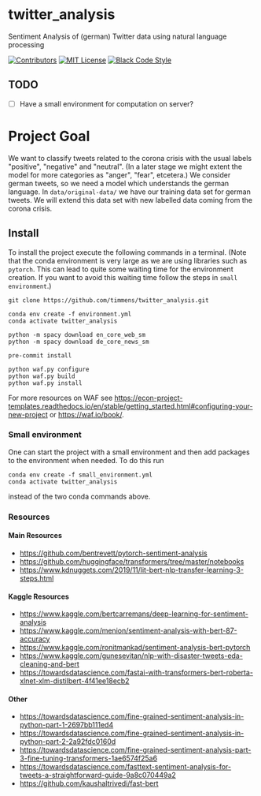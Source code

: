 # twitter_analysis
Sentiment Analysis of (german) Twitter data using natural language processing

[![Contributors][contributors-shield]][contributors-url]
[![MIT License][license-badge]][license-url]
[![Black Code Style][black-badge]][black-url]

## TODO

- [ ] Have a small environment for computation on server?

# Project Goal

We want to classify tweets related to the corona crisis with the usual labels "positive", "negative" and "neutral".
(In a later stage we might extent the model for more categories as "anger", "fear", etcetera.)
We consider german tweets, so we need a model which understands the german language.
In ``data/original-data/`` we have our training data set for german tweets.
We will extend this data set with new labelled data coming from the corona crisis.


## Install

To install the project execute the following commands in a terminal.
(Note that the conda environment is very large as we are using libraries such as ``pytorch``.
This can lead to quite some waiting time for the environment creation.
If you want to avoid this waiting time follow the steps in ``small environment``.)

```
git clone https://github.com/timmens/twitter_analysis.git

conda env create -f environment.yml
conda activate twitter_analysis

python -m spacy download en_core_web_sm
python -m spacy download de_core_news_sm

pre-commit install

python waf.py configure
python waf.py build
python waf.py install
```

For more resources on WAF see https://econ-project-templates.readthedocs.io/en/stable/getting_started.html#configuring-your-new-project or https://waf.io/book/.

### Small environment

One can start the project with a small environment and then add packages to the environment when needed.
To do this run
```
conda env create -f small_environment.yml
conda activate twitter_analysis
```
instead of the two conda commands above.


### Resources

#### Main Resources
- https://github.com/bentrevett/pytorch-sentiment-analysis
- https://github.com/huggingface/transformers/tree/master/notebooks
- https://www.kdnuggets.com/2019/11/lit-bert-nlp-transfer-learning-3-steps.html


#### Kaggle Resources
- https://www.kaggle.com/bertcarremans/deep-learning-for-sentiment-analysis
- https://www.kaggle.com/menion/sentiment-analysis-with-bert-87-accuracy
- https://www.kaggle.com/ronitmankad/sentiment-analysis-bert-pytorch
- https://www.kaggle.com/gunesevitan/nlp-with-disaster-tweets-eda-cleaning-and-bert
- https://towardsdatascience.com/fastai-with-transformers-bert-roberta-xlnet-xlm-distilbert-4f41ee18ecb2

#### Other
- https://towardsdatascience.com/fine-grained-sentiment-analysis-in-python-part-1-2697bb111ed4
- https://towardsdatascience.com/fine-grained-sentiment-analysis-in-python-part-2-2a92fdc0160d
- https://towardsdatascience.com/fine-grained-sentiment-analysis-part-3-fine-tuning-transformers-1ae6574f25a6
- https://towardsdatascience.com/fasttext-sentiment-analysis-for-tweets-a-straightforward-guide-9a8c070449a2
- https://github.com/kaushaltrivedi/fast-bert

<!-- MARKDOWN LINKS & IMAGES -->
<!-- https://www.markdownguide.org/basic-syntax/#reference-style-links -->

[contributors-shield]: https://img.shields.io/github/contributors/timmens/twitter_analysis
[contributors-url]: https://github.com/timmens/twitter_analysis/graphs/contributors
[license-badge]: https://img.shields.io/badge/License-MIT-yellow.svg
[license-url]: https://github.com/timmens/twitter_analysis/blob/master/LICENSE
[black-badge]: https://img.shields.io/badge/code%20style-black-000000.svg
[black-url]: https://github.com/psf/black
